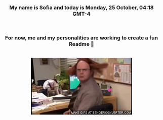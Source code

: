 


<div align="center">
<h3 >My name is Sofia and today is Monday, 25 October, 04:18 GMT-4</h3><br>
<h3 >For now, me and my personalities are working to create a fun Readme 👋
</h3><br>
<img src='img/dwight.gif' alt='working...'/>
</div>
